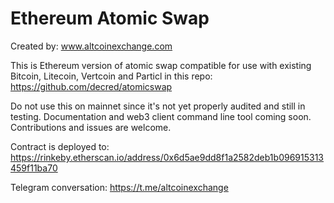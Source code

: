 # Ethereum Atomic Swap

Created by: www.altcoinexchange.com

This is Ethereum version of atomic swap compatible for use with existing Bitcoin, Litecoin, Vertcoin and Particl in this repo: https://github.com/decred/atomicswap

Do not use this on mainnet since it's not yet properly audited and still in testing. Documentation and web3 client command line tool coming soon. Contributions and issues are welcome.

Contract is deployed to: https://rinkeby.etherscan.io/address/0x6d5ae9dd8f1a2582deb1b096915313459f11ba70

Telegram conversation: https://t.me/altcoinexchange
